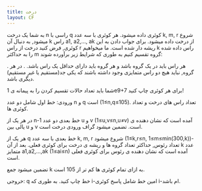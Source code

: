```yaml
---
title: درخت
layout: CF
---
```

به شما یک درخت n راسی با q کوئری داده میشود.
هر کوئری با سه عدد k, m, r شروع میشود, به دنبال آن k راس a1, a2,..., ak از درخت داده میشود. برای جواب دادن به این کوئری, فرض کنید درخت از راس r ریشه دار شده است. ما میخواهیم k راس داده شده را به حداکثر m گروه تقسیم کنیم به طوری که شرایط زیر برآورده شوند:

. هر راس باید در یک گروه باشد و هر گروه باید دارای حداقل یک راس باشد.
. در هر گروه, نباید هیچ دو راس متمایزی وجود داشته باشند که یکی جد(مستقیم یا غیر مستقیم) دیگری باشد.

شما باید تعداد حالات تقسیم کردن را به پیمانه ی 1e9+7 برای هر کوئری چاپ کنید!

ورودی:
خط اول شامل دو عدد n و q است (1≤n,q≤105). تعداد راس های درخت و تعداد کوئری ها.

در هر یک از n-1 خط بعدی دو عدد u و v (1≤u,v≤n,u≠v) آمده است که نشان دهنده ی یالی بین u و v است. تضمین میشود گراف ورودی درخت است.

هر یک از q خط بعدی با سه عدد k, m, r شروع میشود (1≤k,r≤n, 1≤m≤min(300,k))-تعداد رئوس, حداکثر تعداد گروه ها و ریشه ی درخت برای کوئری فعلی. بعد از آن k عدد متمایز a1,a2,…,ak (1≤ai≤n) آمده است که نشان دهنده ی رئوس برای کوئری فعلی است.

تضمین میشود جمع k به ازای تمام کوئری ها کم تر از 105 است.

خروجی:
q خط چاپ کنید.
به طوری که i-امین خط شامل پاسخ کوئری i-ام باشد.
